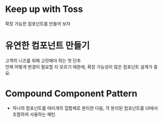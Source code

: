 # Keep up with Toss
확장 가능한 컴포넌트를 만들어 보자

# 유연한 컴포넌트 만들기
고객의 니즈를 위해 고민해야 하는 첫 단추  
언제 어떻게 변경이 필요할 지 모르기 때문에, 확장 가능성이 많은 컴포넌트 설계가 중요.

# Compound Component Pattern
- 하나의 컴포넌트를 여러개의 집합체로 분리한 다음, 각 분리된 컴포넌트를 UI에서 조합하여 사용하는 패턴.
